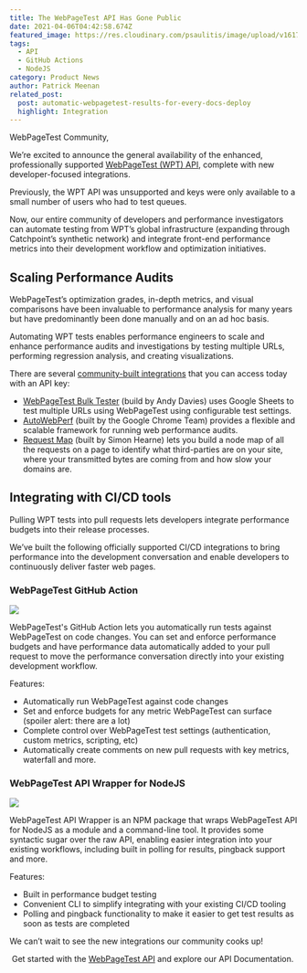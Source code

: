 ```yaml
---
title: The WebPageTest API Has Gone Public
date: 2021-04-06T04:42:58.674Z
featured_image: https://res.cloudinary.com/psaulitis/image/upload/v1617681595/Blog_Cover_x8fqjx.png
tags:
  - API
  - GitHub Actions
  - NodeJS
category: Product News
author: Patrick Meenan
related_post:
  post: automatic-webpagetest-results-for-every-docs-deploy
  highlight: Integration
---
```

WebPageTest Community,

We’re excited to announce the general availability of the enhanced, professionally supported [WebPageTest (WPT) API](https://product.webpagetest.org/api?utm_source=blog&utm_medium=post&utm_campaign=api&utm_content=launch), complete with new developer-focused integrations.

Previously, the WPT API was unsupported and keys were only available to a small number of users who had to test queues.

Now, our entire community of developers and performance investigators can automate testing from WPT’s global infrastructure (expanding through Catchpoint’s synthetic network) and integrate front-end performance metrics into their development workflow and optimization initiatives.

## **Scaling Performance Audits**

WebPageTest’s optimization grades, in-depth metrics, and visual comparisons have been invaluable to performance analysis for many years but have predominantly been done manually and on an ad hoc basis.

Automating WPT tests enables performance engineers to scale and enhance performance audits and investigations by testing multiple URLs, performing regression analysis, and creating visualizations.

There are several [community-built integrations](https://deploy-preview-23--webpagetest-documentation.netlify.app/api/integrations/#community-built-integrations) that you can access today with an API key: 

* [WebPageTest Bulk Tester](https://github.com/andydavies/WPT-Bulk-Tester) (build by Andy Davies) uses Google Sheets to test multiple URLs using WebPageTest using configurable test settings.
* [AutoWebPerf](https://github.com/GoogleChromeLabs/AutoWebPerf) (built by the Google Chrome Team) provides a flexible and scalable framework for running web performance audits.
* [Request Map](https://requestmap.webperf.tools/) (built by Simon Hearne) lets you build a node map of all the requests on a page to identify what third-parties are on your site, where your transmitted bytes are coming from and how slow your domains are.

## **Integrating with CI/CD tools**

Pulling WPT tests into pull requests lets developers integrate performance budgets into their release processes.

We’ve built the following officially supported CI/CD integrations to bring performance into the development conversation and enable developers to continuously deliver faster web pages.

### **WebPageTest GitHub Action**

![](https://res.cloudinary.com/psaulitis/image/upload/f_auto,q_auto/v1617683975/integrations-github-action_exx7mc.png)

WebPageTest's GitHub Action lets you automatically run tests against WebPageTest on code changes. You can set and enforce performance budgets and have performance data automatically added to your pull request to move the performance conversation directly into your existing development workflow.

Features:

* Automatically run WebPageTest against code changes
* Set and enforce budgets for any metric WebPageTest can surface (spoiler alert: there are a lot)
* Complete control over WebPageTest test settings (authentication, custom metrics, scripting, etc)
* Automatically create comments on new pull requests with key metrics, waterfall and more.

### **WebPageTest API Wrapper for NodeJS**

![](https://res.cloudinary.com/psaulitis/image/upload/f_auto,q_auto/v1617684072/integration-api-wrapper_gsgnvb.png)

WebPageTest API Wrapper is an NPM package that wraps WebPageTest API for NodeJS as a module and a command-line tool. It provides some syntactic sugar over the raw API, enabling easier integration into your existing workflows, including built in polling for results, pingback support and more.

Features:

* Built in performance budget testing
* Convenient CLI to simplify integrating with your existing CI/CD tooling
* Polling and pingback functionality to make it easier to get test results as soon as tests are completed

We can’t wait to see the new integrations our community cooks up!

 Get started with the [WebPageTest API](https://product.webpagetest.org/api) and explore our API Documentation.